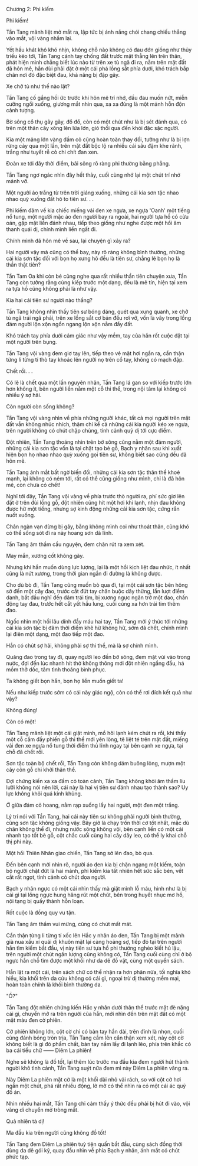 




Chương 2: Phi kiếm


Phi kiếm!

Tần Tang mãnh liệt mở mắt ra, lập tức bị ánh nắng chói chang chiếu thẳng vào mắt, vội vàng nhắm lại.

Yết hầu khát khô khó nhịn, không chỗ nào không có đau đớn giống như thủy triều kéo tới, Tần Tang cánh tay chống đất trước mặt thẳng lên trên thân, phát hiện mình chẳng biết lúc nào từ trên xe tù ngã đi ra, nằm trên mặt đất đã hôn mê, hắn đùi phải đặt ở một cái phá lồng sắt phía dưới, khó trách bắp chân nơi đó đặc biệt đau, khả năng bị đập gãy.

Xe chở tù như thế nào lật?

Tần Tang cố gắng hồi ức trước khi hôn mê trí nhớ, đầu đau muốn nứt, miễn cưỡng ngồi xuống, giương mắt nhìn qua, xa xa đúng là một mảnh hỗn độn cảnh tượng.

Bờ sông cổ thụ gãy gãy, đổ đổ, còn có một chút như là bị sét đánh qua, có trên một thân cây xông lên lửa lớn, gió thổi qua đến khói đặc sặc người.

Kia một mảng lớn vàng đầm cỏ cũng hoàn toàn thay đổi, tưởng như là bị lợn rừng cày qua một lần, trên mặt đất bộc lộ ra nhiều cái sâu đậm khe rãnh, trắng như tuyết rễ cỏ chi chít đan xen.

Đoàn xe tới đây thời điểm, bãi sông rõ ràng phi thường bằng phẳng.

Tần Tang ngơ ngác nhìn đây hết thảy, cuối cùng nhớ lại một chút trí nhớ mảnh vỡ.

Một người áo trắng từ trên trời giáng xuống, những cái kia sơn tặc nhao nhao quỳ xuống đất hô to tiên sư. . .

Phi kiếm đâm về kia chiếc miếng vải đen xe ngựa, xe ngựa 'Oanh' một tiếng nổ tung, một người mặc áo đen người bay ra ngoài, hai người tựa hồ có cừu oán, gặp mặt liền đánh nhau, tiếp theo giống như nghe được một hồi âm thanh quái dị, chính mình liền ngất đi.

Chính mình đã hôn mê về sau, lại chuyện gì xảy ra?

Hai người vậy mà cũng có thể bay, này rõ ràng không bình thường, những cái kia sơn tặc đối với bọn họ xưng hô đều là tiên sư, chẳng lẽ bọn họ là thần thật tiên?

Tần Tam Oa khi còn bé cũng nghe qua rất nhiều thần tiên chuyện xưa, Tần Tang còn tưởng rằng cùng kiếp trước một dạng, đều là mê tín, hiện tại xem ra tựa hồ cũng không phải là như vậy.

Kia hai cái tiên sư người nào thắng?

Tần Tang không nhìn thấy tiên sư bóng dáng, quét qua xung quanh, xe chở tù ngã trái ngã phải, trên xe lồng sắt cơ bản đều rơi vỡ, vốn là vây trong lồng đám người lộn xộn ngổn ngang lộn xộn nằm đầy đất.

Khó trách tay phía dưới cảm giác như vậy mềm, tay của hắn rốt cuộc đặt tại một người trên bụng.

Tần Tang vội vàng đem giơ tay lên, tiếp theo vẻ mặt hơi ngẩn ra, cẩn thận từng li từng tí thò tay khoác lên người nọ trên cổ tay, không có mạch đập.

Chết rồi. . .

Có lẽ là chết qua một lần nguyên nhân, Tần Tang lá gan so với kiếp trước lớn hơn không ít, bên người liền nằm một cỗ thi thể, trong nội tâm lại không có nhiều ý sợ hãi.

Còn người còn sống không?

Tần Tang vội vàng nhìn về phía những người khác, tất cả mọi người trên mặt đất vẫn không nhúc nhích, thậm chí kể cả những cái kia người kéo xe ngựa, trên người không có chút chập chùng, tình cảnh quỷ dị tới cực điểm.

Đột nhiên, Tần Tang thoáng nhìn trên bờ sông cũng nằm một đám người, những cái kia sơn tặc vốn là tại chặt tạo bè gỗ, Bạch y nhân sau khi xuất hiện bọn họ nhao nhao quỳ xuống gọi tiên sư, không biết sao cũng đều đã hôn mê.

Tần Tang ánh mắt bất ngờ biến đổi, những cái kia sơn tặc thân thể khoẻ mạnh, lại không có ném tới, rất có thể cũng giống như mình, chỉ là đã hôn mê, còn chưa có chết!

Nghĩ tới đây, Tần Tang vội vàng về phía trước thò người ra, phí sức giơ lên đặt ở trên đùi lồng gỗ, đột nhiên cũng hít một hơi khí lạnh, nhịn đau không được hừ một tiếng, nhưng sợ kinh động những cái kia sơn tặc, cứng rắn nuốt xuống.

Chân ngàn vạn đừng bị gãy, bằng không mình coi như thoát thân, cũng khó có thể sống sót đi ra này hoang sơn dã lĩnh.

Tần Tang âm thầm cầu nguyện, đem chân rút ra xem xét.

May mắn, xương cốt không gãy.

Nhưng khi hắn muốn dùng lực lượng, lại là một hồi kịch liệt đau nhức, ít nhất cũng là nứt xương, trong thời gian ngắn đi đường là không được.

Cho dù bò đi, Tần Tang cũng muốn bò qua đi, tại một cái sơn tặc bên hông sờ đến một cây đao, trước cắt đứt tay chân buộc dây thừng, lần lượt điểm danh, bắt đầu nghĩ đến đâm trái tim, bị xương ngực ngăn trở một đao, chấn động tay đau, trước hết cắt yết hầu lung, cuối cùng xa hơn trái tim thêm đao.

Ngốc nhìn một hồi lâu dính đầy máu hai tay, Tần Tang mới ý thức tới những cái kia sơn tặc bị đâm thời điểm khẽ hừ không hừ, sớm đã chết, chính mình lại điên một dạng, một đao tiếp một đao.

Hắn có chút sợ hãi, không phải sợ thi thể, mà là sợ chính mình.

Quăng đao trong tay đi, quay người leo đến bờ sông, đem mặt vùi vào trong nước, đợi đến lúc nhanh hít thở không thông mới đột nhiên ngẩng đầu, há mồm thở dốc, tâm tình thoáng bình phục.

Ta không giết bọn hắn, bọn họ liền muốn giết ta!

Nếu như kiếp trước sớm có cái này giác ngộ, còn có thể rơi đích kết quả như vậy?

Không đúng!

Còn có một!

Tần Tang mãnh liệt một cái giật mình, mồ hôi lạnh kém chút ra rồi, khi thấy một cỗ cắm đầy phiến gỗ thi thể mới yên lòng, tê liệt té trên mặt đất, miếng vải đen xe ngựa nổ tung thời điểm thủ lĩnh ngay tại bên cạnh xe ngựa, tại chỗ đã chết rồi.

Sơn tặc toàn bộ chết rồi, Tần Tang còn không dám buông lỏng, mượn một cây côn gỗ chi khởi thân thể.

Đợi chứng kiến xa xa đầm cỏ toàn cảnh, Tần Tang không khỏi âm thầm líu lưỡi không nói nên lời, cái này là hai vị tiên sư đánh nhau tạo thành sao? Uy lực không khỏi quá kinh khủng.

Ở giữa đám cỏ hoang, nằm rạp xuống lấy hai người, một đen một trắng.

Lý trí nói với Tần Tang, hai cái này tiên sư không phải người bình thường, cùng sơn tặc không giống vậy. Bây giờ là chạy trốn thời cơ tốt nhất, mặc dù chân không thể đi, nhưng nước sông không vội, bên cạnh liền có một cái nhanh tạo tốt bè gỗ, cột chắc cuối cùng hai cây dây leo, có thể ly khai chỗ thị phi này.

Một hồi Thiên Nhân giao chiến, Tần Tang sờ lên đao, bò qua.

Đến bên cạnh mới nhìn rõ, người áo đen kia bị chặn ngang một kiếm, toàn bộ người chặt đứt là hai mảnh, phi kiếm kia tất nhiên hết sức sắc bén, vết cắt rất ngọt, tình cảnh có chút dọa người.

Bạch y nhân ngực có một cái nhìn thấy mà giật mình lỗ máu, hình như là bị cái gì tại lồng ngực hung hăng rút một chút, bên trong huyết nhục mơ hồ, nội tạng bị quấy thành hỗn loạn.

Rốt cuộc là đồng quy vu tận.

Tần Tang âm thầm vui mừng, cũng có chút mất mát.

Cẩn thận từng li từng tí xốc lên Hắc y nhân áo đen, Tần Tang bị một mảnh già nua xấu xí quái dị khuôn mặt lại càng hoảng sợ, tiếp đó tại trên người hắn tìm kiếm bắt đầu, vị này tiên sư tựa hồ phi thường nghèo kiết hủ lậu, trên người một chút ngân lượng cũng không có, Tần Tang cuối cùng chỉ ở bộ ngực hắn chỗ tìm được một khối như da dê đồ vật, cùng một quyển sách.

Hắn lật ra một cái, trên sách chữ có thể nhận ra hơn phân nửa, tối nghĩa khó hiểu, kia khối trên da cừu không có cái gì, ngoại trừ dị thường mềm mại, hoàn toàn chính là khối bình thường da.

"Ồ?"

Tần Tang đột nhiên chứng kiến Hắc y nhân dưới thân thể trước mặt đè nặng cái gì, chuyển mở ra trên người của hắn, mới nhìn đến trên mặt đất có một mặt màu đen cờ phiên.

Cờ phiên không lớn, cột cờ chỉ có bàn tay hắn dài, trên đỉnh là nhọn, cuối cùng đánh bóng tròn trịa, Tần Tang cầm lên cẩn thận xem xét, này cột cờ không biết là gì đó phẩm chất, bàn tay nắm lấy đi lạnh lẽo, phía trên khắc có ba cái tiểu chữ —— Diêm La phiên!

Nghe sẽ không là đồ tốt, lại thêm lúc trước ma đầu kia đem người hút thành người khô tình cảnh, Tần Tang suýt nữa đem mì này Diêm La phiên văng ra.

Này Diêm La phiên mặt cờ là một khối dài nhỏ vải rách, so với cột cờ hơi ngắn một chút, phá rất nhiều động, lờ mờ có thể nhìn ra có một cái ác quỷ đồ án.

Nhìn nhiều hai mắt, Tần Tang chỉ cảm thấy ý thức đều phải bị hút đi vào, vội vàng di chuyển mở tròng mắt.

Quả nhiên tà dị!

Ma đầu kia trên người cũng không đồ tốt!

Tần Tang đem Diêm La phiên tuỳ tiện quấn bắt đầu, cùng sách đồng thời dùng da dê gói kỹ, quay đầu nhìn về phía Bạch y nhân, ánh mắt có chút phức tạp.





